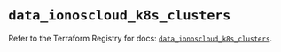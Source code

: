 # `data_ionoscloud_k8s_clusters`

Refer to the Terraform Registry for docs: [`data_ionoscloud_k8s_clusters`](https://registry.terraform.io/providers/ionos-cloud/ionoscloud/6.6.2/docs/data-sources/k8s_clusters).

